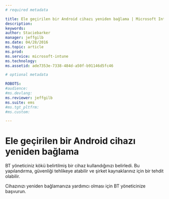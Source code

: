 ```yaml
---
# required metadata

title: Ele geçirilen bir Android cihazı yeniden bağlama | Microsoft Intune
description:
keywords:
author: Staciebarker
manager: jeffgilb
ms.date: 04/28/2016
ms.topic: article
ms.prod:
ms.service: microsoft-intune
ms.technology:
ms.assetid: ade7353e-7338-484d-a50f-b91146d5fc46

# optional metadata

ROBOTS:
#audience:
#ms.devlang:
ms.reviewer: jeffgilb
ms.suite: ems
#ms.tgt_pltfrm:
#ms.custom:

---
```


# Ele geçirilen bir Android cihazı yeniden bağlama
BT yöneticiniz kökü belirtilmiş bir cihaz kullandığınızı belirledi. Bu yapılandırma, güvenliği tehlikeye atabilir ve şirket kaynaklarınız için bir tehdit olabilir.

Cihazınızı yeniden bağlamanıza yardımcı olması için BT yöneticinize başvurun.



<!--HONumber=May16_HO2-->


